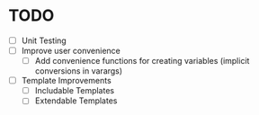 # TODO

- [ ] Unit Testing
- [ ] Improve user convenience
  - [ ] Add convenience functions for creating variables (implicit conversions in varargs)
- [ ] Template Improvements
  - [ ] Includable Templates
  - [ ] Extendable Templates
